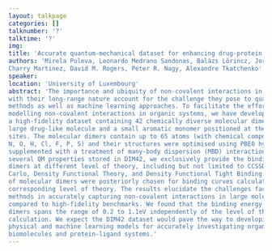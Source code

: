 ```yaml
---
layout: talkpage
categories: []
talknumber: '?'
talktime: '?'
img:
title: 'Accurate quantum-mechanical dataset for enhancing drug-protein interaction predictions'
authors: 'Mirela Puleva, Leonardo Medrano Sandonas, Balázs Lőrincz, Jorge Alfonso
Charry Martinez, David M. Rogers, Péter R. Nagy, Alexandre Tkatchenko'
speaker: 
location: 'University of Luxembourg'
abstract: 'The importance and ubiquity of non-covalent interactions in large organic complexes coupled
with their long-range nature account for the challenge they pose to quantum-mechanical
methods as well as machine learning approaches. To facilitate the effort of understanding and
modelling non-covalent interactions in organic systems, we have developed DIM42 dataset —
a high-fidelity dataset containing 42 chemically diverse molecular dimers, each composed of a
large drug-like molecule and a small aromatic monomer positioned at the available binding
sites. The molecular dimers contain up to 65 atoms (with chemical composition including C,
N, O, H, Cl, F, P, S) and their structures were optimised using PBE0 hybrid functional
supplemented with a treatment of many-body dispersion (MBD) interactions. Among the
several QM properties stored in DIM42, we exclusively provide the binding energies of these
dimers at different level of theory, including but not limited to CCSSD(T), Diffusion Monte
Carlo, Density Functional Theory, and Density Functional Tight Binding. Furthermore, a subset
of molecular dimers were posteriorly chosen for binding curves calculations at the
corresponding level of theory. The results elucidate the challenges faced by various QM
methods in accurately capturing non-covalent interactions in large molecular complexes, as
compared to high-fidelity benchmarks. We found that the binding energy of the equilibrium
dimers spans the range of 0.2 to 1.1eV independently of the level of theory used in the
calculation. We expect the DIM42 dataset would pave the way to developing and improving
physical and machine learning models for accurately investigating organic systems such as
biomolecules and protein-ligand systems.'
---
```

